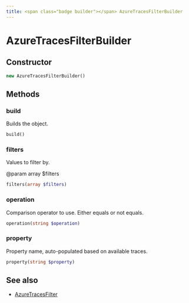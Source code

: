 ```yaml
---
title: <span class="badge builder"></span> AzureTracesFilterBuilder
---
```

# <span class="badge builder"></span> AzureTracesFilterBuilder

## Constructor

```php
new AzureTracesFilterBuilder()
```
## Methods

### <span class="badge object-method"></span> build

Builds the object.

```php
build()
```

### <span class="badge object-method"></span> filters

Values to filter by.

@param array<string> $filters

```php
filters(array $filters)
```

### <span class="badge object-method"></span> operation

Comparison operator to use. Either equals or not equals.

```php
operation(string $operation)
```

### <span class="badge object-method"></span> property

Property name, auto-populated based on available traces.

```php
property(string $property)
```

## See also

 * <span class="badge object-type-class"></span> [AzureTracesFilter](./object-AzureTracesFilter.md)
